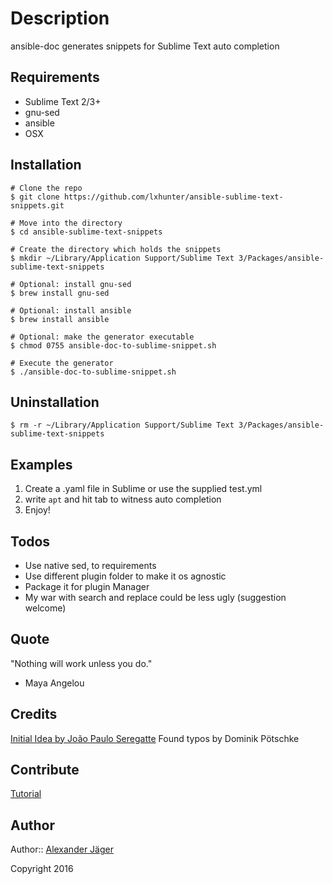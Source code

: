 # Description

ansible-doc generates snippets for Sublime Text auto completion

## Requirements

- Sublime Text 2/3+
- gnu-sed
- ansible
- OSX

## Installation

```shell
# Clone the repo
$ git clone https://github.com/lxhunter/ansible-sublime-text-snippets.git

# Move into the directory
$ cd ansible-sublime-text-snippets

# Create the directory which holds the snippets
$ mkdir ~/Library/Application Support/Sublime Text 3/Packages/ansible-sublime-text-snippets

# Optional: install gnu-sed
$ brew install gnu-sed

# Optional: install ansible
$ brew install ansible

# Optional: make the generator executable
$ chmod 0755 ansible-doc-to-sublime-snippet.sh

# Execute the generator
$ ./ansible-doc-to-sublime-snippet.sh
```

## Uninstallation

```shell
$ rm -r ~/Library/Application Support/Sublime Text 3/Packages/ansible-sublime-text-snippets
```

## Examples

1. Create a .yaml file in Sublime or use the supplied test.yml
2. write ```apt``` and hit tab to witness auto completion 
3. Enjoy!

## Todos

* Use native sed, to requirements 
* Use different plugin folder to make it os agnostic
* Package it for plugin Manager
* My war with search and replace could be less ugly (suggestion welcome)

## Quote

"Nothing will work unless you do." 
- Maya Angelou

## Credits

[Initial Idea by João Paulo Seregatte](https://github.com/seregatte/AnsibleSnippets)
Found typos by Dominik Pötschke

## Contribute

[Tutorial](http://kbroman.github.io/github_tutorial/pages/fork.html)

## Author

Author:: [Alexander Jäger](https://github.com/lxhunter)

Copyright 2016
